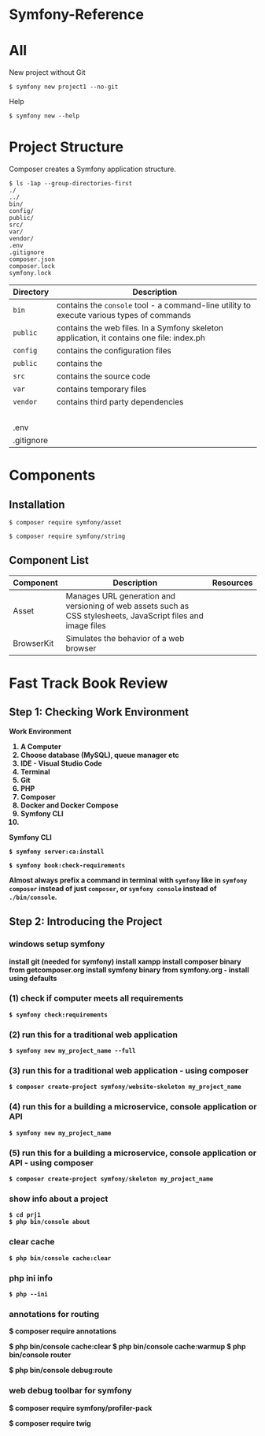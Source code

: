 # Symfony-Reference

# All

New project without Git

    $ symfony new project1 --no-git

Help

    $ symfony new --help 

# Project Structure

Composer creates a Symfony application structure.

    $ ls -1ap --group-directories-first
    ./
    ../
    bin/
    config/
    public/
    src/
    var/
    vendor/
    .env
    .gitignore
    composer.json
    composer.lock
    symfony.lock

Directory | Description |
--- | --- |
`bin`       |   contains the `console` tool - a command-line utility to execute various types of commands
`public`    |   contains the web files. In a Symfony skeleton application, it contains one file: index.ph
`config`    |   contains the configuration files
`public`    |   contains the 
`src`       |   contains the source code
`var`       |   contains temporary files
`vendor`    |   contains third party dependencies
&nbsp;      |   &nbsp;
.env        |   &nbsp;
.gitignore  |   &nbsp;

# Components

## Installation

    $ composer require symfony/asset

    $ composer require symfony/string 

## Component List

Component | Description | Resources
--- | --- | --- |
Asset | Manages URL generation and versioning of web assets such as CSS stylesheets, JavaScript files and image files | &nbsp;
BrowserKit | Simulates the behavior of a web browser | &nbsp;



# Fast Track Book Review

## Step 1: Checking Work Environment

<b>Work Environment<b>

<ol>
<li>A Computer</li>
<li>Choose database (MySQL), queue manager etc</li>
<li>IDE - Visual Studio Code</li>
<li>Terminal</li>
<li>Git</li>
<li>PHP</li>
<li>Composer</li>
<li>Docker and Docker Compose</li>
<li>Symfony CLI<li>
</ol>

<b>Symfony CLI<b>

    $ symfony server:ca:install

    $ symfony book:check-requirements

Almost always prefix a command in terminal with `symfony` like in `symfony composer` instead of just `composer`, or `symfony console` instead of `./bin/console`.

## Step 2: Introducing the Project


### windows setup symfony

install git (needed for symfony)
install xampp
install composer binary from getcomposer.org 
install symfony binary from symfony.org - install using defaults

### (1) check if computer meets all requirements

    $ symfony check:requirements

### (2) run this for a traditional web application

    $ symfony new my_project_name --full

### (3) run this for a traditional web application - using composer

    $ composer create-project symfony/website-skeleton my_project_name

### (4) run this for a building a microservice, console application or API

    $ symfony new my_project_name

### (5) run this for a building a microservice, console application or API - using composer

    $ composer create-project symfony/skeleton my_project_name

### show info about a project

    $ cd prj1
    $ php bin/console about

### clear cache

    $ php bin/console cache:clear

### php ini info

    $ php --ini

### annotations for routing

$ composer require annotations

$ php bin/console cache:clear
$ php bin/console cache:warmup
$ php bin/console router


$ php bin/console debug:route

### web debug toolbar for symfony

$ composer require symfony/profiler-pack

$ composer require twig


